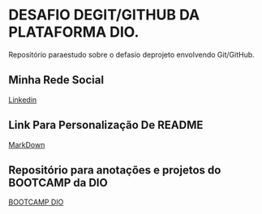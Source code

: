 # DESAFIO DEGIT/GITHUB DA PLATAFORMA DIO.
Repositório paraestudo sobre o defasio deprojeto envolvendo Git/GitHub.

## Minha Rede Social
[Linkedin](https://www.linkedin.com/in/rodrigocolle/)

## Link Para Personalização De README
[MarkDown](https://www.markdownguide.org/basic-syntax/)

## Repositório para anotações e projetos do BOOTCAMP da DIO
[BOOTCAMP DIO](https://web.dio.me/track/potencia-tech-ifood-desenvolvimento-de-jogos)
